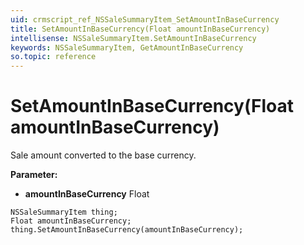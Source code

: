 ```yaml
---
uid: crmscript_ref_NSSaleSummaryItem_SetAmountInBaseCurrency
title: SetAmountInBaseCurrency(Float amountInBaseCurrency)
intellisense: NSSaleSummaryItem.SetAmountInBaseCurrency
keywords: NSSaleSummaryItem, GetAmountInBaseCurrency
so.topic: reference
---
```


# SetAmountInBaseCurrency(Float amountInBaseCurrency)

Sale amount converted to the base currency.

**Parameter:** 
* **amountInBaseCurrency** Float

```crmscript
NSSaleSummaryItem thing;
Float amountInBaseCurrency;
thing.SetAmountInBaseCurrency(amountInBaseCurrency);
```

